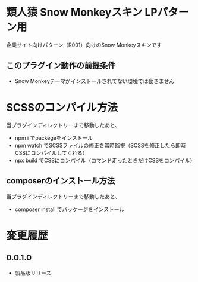 # 類人猿 Snow Monkeyスキン LPパターン用
企業サイト向けパターン（R001）向けのSnow Monkeyスキンです

## このプラグイン動作の前提条件
- Snow Monkeyテーマがインストールされてない環境では動きません

# SCSSのコンパイル方法
当プラグインディレクトリーまで移動したあと、

- npm i でpackegeをインストール
- npm watch でSCSSファイルの修正を常時監視（SCSSを修正したら即時CSSにコンパイルしてくれる）
- npx build でCSSにコンパイル（コマンド走ったときだけCSSをコンパイル）

## composerのインストール方法
当プラグインディレクトリーまで移動したあと、

- composer install でパッケージをインストール

# 変更履歴
## 0.0.1.0
- 製品版リリース